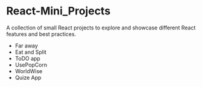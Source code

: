 # React-Mini_Projects
A collection of small React projects to explore and showcase different React features and best practices.


- Far away
- Eat and Split
- ToDO app
- UsePopCorn
- WorldWise
- Quize App
